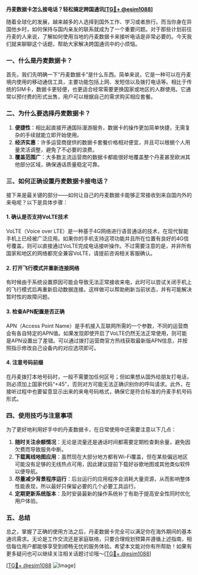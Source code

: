 **丹麦数据卡怎么接电话？轻松搞定跨国通讯[[TG💪+ @esim1088](https://t.me/s/esim1088)]**

随着全球化的发展，越来越多的人选择到国外工作、学习或者旅行。而当你身在异国他乡时，如何保持与国内亲友的联系就成为了一个重要问题。对于那些计划前往丹麦的人来说，了解如何使用当地的丹麦数据卡来接听电话是非常必要的。今天我们就来聊聊这个话题，帮助大家解决跨国通讯中的小烦恼。

### 一、什么是丹麦数据卡？

首先，我们先明确一下“丹麦数据卡”是什么东西。简单来说，它是一种可以在丹麦境内使用的移动通信工具，主要功能包括上网、发短信以及拨打电话等。相比于传统的SIM卡，数据卡更轻便，也更适合经常需要更换国家或地区的人群使用。它通常以预付费的形式出售，用户可以根据自己的需求购买相应套餐。

### 二、为什么要选择丹麦数据卡？

1. **便捷性**：相比起直接开通国际漫游服务，数据卡的操作更加简单快捷，无需复杂的手续就能立即开始使用。
2. **经济实惠**：许多运营商提供的数据卡套餐价格相对便宜，并且可以根据个人用量灵活调整，避免了不必要的浪费。
3. **覆盖范围广**：大多数主流运营商的数据卡都能很好地覆盖整个丹麦甚至欧洲其他部分区域，确保通话质量稳定可靠。

### 三、如何正确设置丹麦数据卡接电话？

接下来是最关键的部分——如何让自己的丹麦数据卡能够正常接收到来自国内外的来电呢？以下是具体步骤：

#### 1. 确认是否支持VoLTE技术
VoLTE（Voice over LTE）是一种基于4G网络进行语音通话的技术，在现代智能手机上已经被广泛应用。如果你的手机支持这项功能并且所在位置有良好的4G信号覆盖，则可以直接通过VoLTE完成电话接听操作。不过需要注意的是，并非所有国家和地区的网络都完全兼容VoLTE，请提前咨询相关客服确认。

#### 2. 打开飞行模式并重新连接网络
有时候由于系统设置原因可能会导致无法正常接收来电，此时可以尝试关闭手机上的飞行模式后再重新启动数据连接。这样做可以帮助刷新当前状态，并有可能解决暂时性的故障问题。

#### 3. 检查APN配置是否正确
APN（Access Point Name）是手机接入互联网所需的一个参数，不同的运营商会有各自特定的APN值。如果发现即使开启了VoLTE仍然无法正常使用，则可能是APN设置出了差错。可以通过拨打运营商官方热线获取最新版APN信息，并按照指示修改自己设备内的对应选项即可。

#### 4. 注意号码前缀
在丹麦拨打本地号码时，一般不需要加任何区号；但如果想从国外给朋友打电话，则必须加上国家代码“+45”，否则对方可能无法正确识别你的呼叫请求。此外，在接听过程中也要留意显示出来的来电号码格式，确保它是符合标准的丹麦手机号码形式。

### 四、使用技巧与注意事项

为了更好地利用好手中的丹麦数据卡，在日常使用中还需要注意以下几点：

1. **随时关注余额情况**：无论是流量还是通话时间都需要定期检查剩余量，避免因欠费而导致服务中断。
2. **下载离线地图应用**：虽然现在大部分地方都有Wi-Fi覆盖，但在某些偏远地区可能没有足够的无线热点可用，因此建议提前下载好谷歌地图或其他类似软件以便导航。
3. **尽量减少背景程序运行**：后台运行的应用程序会消耗大量资源，从而影响整体性能表现，所以最好只保留必要的几个必要工具运行。
4. **定期更新系统版本**：及时安装最新的操作系统补丁有助于提高安全性同时优化用户体验。

### 五、总结

总之，掌握了正确的使用方法之后，丹麦数据卡完全可以满足你在海外期间的基本通讯需求。无论是工作交流还是家庭联络，只要合理规划预算并遵循上述指南，相信每位用户都能够享受到顺畅无忧的服务体验。希望本文能对你有所帮助！如果有更多疑问也可以继续关注相关话题讨论哦～[[TG💪+ @esim1088](https://t.me/s/esim1088)]

[[TG💪+ @esim1088](https://t.me/s/esim1088) ![Image](https://i.postimg.cc/4NQfJmqS/Snipaste-2025-05-13-00-14-12.png)]